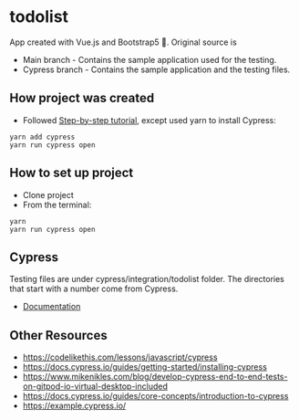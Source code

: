 # todolist 
App created with Vue.js and Bootstrap5 📅. Original source is 

- Main branch - Contains the sample application used for the testing.
- Cypress branch - Contains the sample application and the testing files.

## How project was created
- Followed [Step-by-step tutorial](https://medium.com/the-web-tub/getting-started-with-cypress-98970de1e7e6), except used yarn to install Cypress:
```
yarn add cypress
yarn run cypress open
```

## How to set up project
- Clone project
- From the terminal:
```
yarn
yarn run cypress open
```

## Cypress

Testing files are under cypress/integration/todolist folder.  The directories that start with a number come from Cypress.  

- [Documentation](https://docs.cypress.io/guides/overview/why-cypress#In-a-nutshell)

## Other Resources
- https://codelikethis.com/lessons/javascript/cypress
- https://docs.cypress.io/guides/getting-started/installing-cypress
- https://www.mikenikles.com/blog/develop-cypress-end-to-end-tests-on-gitpod-io-virtual-desktop-included
- https://docs.cypress.io/guides/core-concepts/introduction-to-cypress
- https://example.cypress.io/
